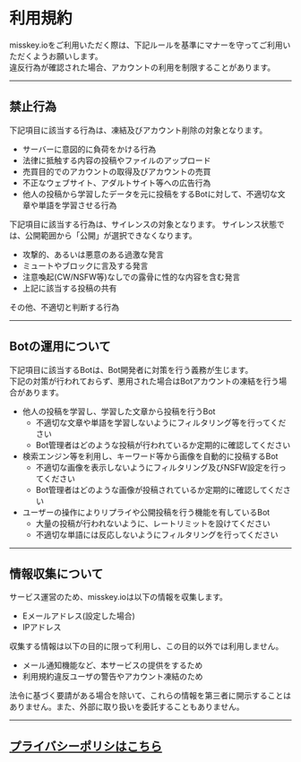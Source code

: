 # 利用規約

misskey.ioをご利用いただく際は、下記ルールを基準にマナーを守ってご利用いただくようお願いします。  
違反行為が確認された場合、アカウントの利用を制限することがあります。

---

## 禁止行為
下記項目に該当する行為は、凍結及びアカウント削除の対象となります。

* サーバーに意図的に負荷をかける行為
* 法律に抵触する内容の投稿やファイルのアップロード
* 売買目的でのアカウントの取得及びアカウントの売買
* 不正なウェブサイト、アダルトサイト等への広告行為
* 他人の投稿から学習したデータを元に投稿をするBotに対して、不適切な文章や単語を学習させる行為

下記項目に該当する行為は、サイレンスの対象となります。
サイレンス状態では、公開範囲から「公開」が選択できなくなります。

* 攻撃的、あるいは悪意のある過激な発言
* ミュートやブロックに言及する発言
* 注意喚起(CW/NSFW等)なしでの露骨に性的な内容を含む発言
* 上記に該当する投稿の共有

その他、不適切と判断する行為

---

## Botの運用について
下記項目に該当するBotは、Bot開発者に対策を行う義務が生じます。  
下記の対策が行われておらず、悪用された場合はBotアカウントの凍結を行う場合があります。

* 他人の投稿を学習し、学習した文章から投稿を行うBot
  * 不適切な文章や単語を学習しないようにフィルタリング等を行ってください
  * Bot管理者はどのような投稿が行われているか定期的に確認してください
* 検索エンジン等を利用し、キーワード等から画像を自動的に投稿するBot
  * 不適切な画像を表示しないようにフィルタリング及びNSFW設定を行ってください
  * Bot管理者はどのような画像が投稿されているか定期的に確認してください
* ユーザーの操作によりリプライや公開投稿を行う機能を有しているBot
  * 大量の投稿が行われないように、レートリミットを設けてください
  * 不適切な単語には反応しないようにフィルタリングを行ってください

---

## 情報収集について

サービス運営のため、misskey.ioは以下の情報を収集します。
* Eメールアドレス(設定した場合)
* IPアドレス

収集する情報は以下の目的に限って利用し、この目的以外では利用しません。
* メール通知機能など、本サービスの提供をするため
* 利用規約違反ユーザの警告やアカウント凍結のため

法令に基づく要請がある場合を除いて、これらの情報を第三者に開示することはありません。また、外部に取り扱いを委託することもありません。

---

## [プライバシーポリシはこちら](https://github.com/MisskeyIO/policy/blob/master/privacy.md)
